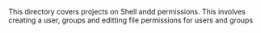 This directory covers projects on Shell andd permissions.
This involves creating a user, groups and editting file permissions for users and groups
